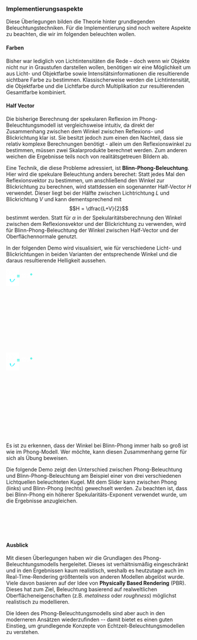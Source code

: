 
### Implementierungsaspekte
Diese Überlegungen  bilden die Theorie hinter grundlegenden Beleuchtungstechniken.
Für die Implementierung sind noch weitere Aspekte zu beachten, die wir im folgenden beleuchten wollen.

#### Farben

Bisher war lediglich von Lichtintensitäten die Rede – doch wenn wir Objekte nicht nur in Graustufen darstellen wollen, benötigen wir eine Möglichkeit um aus Licht- und Objektfarbe sowie Intensitätsinformationen die resultierende sichtbare Farbe zu bestimmen.
Klassischerweise werden die Lichtintensität, die Objektfarbe und die Lichtfarbe durch Multiplikation zur resultierenden Gesamtfarbe kombiniert.



#### Half Vector

Die bisherige Berechnung der spekularen Reflexion im Phong-Beleuchtungsmodell ist vergleichsweise intuitiv, da direkt der Zusammenhang zwischen dem Winkel zwischen Reflexions- und Blickrichtung klar ist. Sie besitzt jedoch zum einen den Nachteil, dass sie relativ komplexe Berechnungen benötigt - allein um den Reflexionswinkel zu bestimmen, müssen zwei Skalarprodukte berechnet werden.
Zum anderen weichen die Ergebnisse teils noch von realitätsgetreuen Bildern ab.

Eine Technik, die diese Probleme adressiert, ist **Blinn-Phong-Beleuchtung**.
Hier wird die spekulare Beleuchtung anders berechet:
Statt jedes Mal den Reflexionsvektor zu bestimmen, um anschließend den Winkel zur Blickrichtung zu berechnen, wird stattdessen ein sogenannter Half-Vector $H$ verwendet.
Dieser liegt bei der Hälfte zwischen Lichtrichtung $L$ und Blickrichtung $V$ und kann dementsprechend mit $$H = \dfrac{L+V}{2}$$ bestimmt werden. Statt für $\alpha$ in der Spekularitätsberechnung den Winkel zwischen dem Reflexionsvektor und der Blickrichtung zu verwenden, wird für Blinn-Phong-Beleuchtung der Winkel zwischen Half-Vector und der Oberflächennormale genutzt.


In der folgenden Demo wird visualisiert, wie für verschiedene Licht- und Blickrichtungen in beiden Varianten der entsprechende Winkel und die daraus resultierende Helligkeit aussehen.

<div align="center" id = "canvasContainer" style = "position: relative; width:min(760px,100%)" width="760" height="340" >
    <svg class="zdog-canvas-half-vector" id="zdog-canvas-half-vector" width="760" height="340">
    <div id = "theta" style = "position:absolute; top: 0"><img src = "theta.png" width = 35></div>
    <div id = "alpha" style = "position:absolute; top: 0"><img src = "alpha.png" width = 30></div>
    <div id = "normal" style = "position:absolute; top: 0; font-weight: 900"><b>N</b></div>
    <div id = "light" style = "position:absolute; top: 0; font-weight: 900; color:#d62ea7"><b>L</b></div>
    <div id = "reflection" style = "position:absolute; top: 0; font-weight: 900; color:#d62ea7"><b>R</b></div>
    <div id = "view" style = "position:absolute; top: 0; font-weight: 900; color:#0ceedb"><b>V</b></div>
    <div id = "alphaLabel" style = "position:absolute; top: 0; font-weight: 700; color:#0ceedb"><img src = "alpha.png" width = 25> = <div id = "alphaValue" style = "display: inline; color:#ffffff">123</div>°</div>
</svg>
</div>

<div align="center" id = "canvasHalfVectorContainer" style = "position: relative; width:min(760px,100%)" width="760" height="340" >
    <svg class="zdog-canvas-half-vector2" id="zdog-canvas-half-vector2" width="760" height="340">
    <div id = "theta2" style = "position:absolute; top: 0"><img src = "theta.png" width = 35></div>
    <div id = "alpha2" style = "position:absolute; top: 0"><img src = "alpha.png" width = 30></div>
    <div id = "normal2" style = "position:absolute; top: 0; font-weight: 900"><b>N</b></div>
    <div id = "light2" style = "position:absolute; top: 0; font-weight: 900; color:#d62ea7"><b>L</b></div>
    <!--<div id = "reflection2" style = "position:absolute; top: 0; font-weight: 900; color:#d62ea7"><b>R</b></div>-->
    <div id = "view2" style = "position:absolute; top: 0; font-weight: 900; color:#0ceedb"><b>V</b></div>
    <div id = "halfVector" style = "position:absolute; top: 0; font-weight: 900; color:#06776b"><b>H</b></div>
    <div id = "alphaLabel2" style = "position:absolute; top: 0; font-weight: 700; color:#0ceedb"><img src = "alpha.png" width = 25> = <div id = "alphaValue2" style = "display: inline; color:#ffffff">123</div>°</div>
</svg>
</div>

Es ist zu erkennen, dass der Winkel bei Blinn-Phong immer halb so groß ist wie im Phong-Modell. Wer möchte, kann diesen Zusammenhang gerne für sich als Übung beweisen.


<!--<iframe src="https://codesandbox.io/embed/amazing-sun-27mwhg?fontsize=14&hidenavigation=1&theme=dark"
     style="width:100%; height:700px; border:0; border-radius: 4px; overflow:hidden;"
     title="amazing-sun-27mwhg"
     allow="accelerometer; ambient-light-sensor; camera; encrypted-media; geolocation; gyroscope; hid; microphone; midi; payment; usb; vr; xr-spatial-tracking"
     sandbox="allow-forms allow-modals allow-popups allow-presentation allow-same-origin allow-scripts"
     scrolling = "no"
   ></iframe>-->
Die folgende Demo zeigt den Unterschied zwischen Phong-Beleuchtung und Blinn-Phong-Beleuchtung am Beispiel einer von drei verschiedenen Lichtquellen beleuchteten Kugel. Mit dem Slider kann zwischen Phong (links) und Blinn-Phong (rechts) gewechselt werden. Zu beachten ist, dass bei Blinn-Phong ein höherer Spekularitäts-Exponent verwendet wurde, um die Ergebnisse anzugleichen.
<div class="col">
    <canvas class="embed-responsive-item w-100" id="canvas"></canvas>
</div>


<div align="center">
    <svg class="zdog-slider" id="zdog-slider" width="760" height="100"></svg>
</div>

#### Ausblick
Mit diesen Überlegungen haben wir die Grundlagen des Phong-Beleuchtungsmodells hergeleitet. Dieses ist verhältnismäßig eingeschränkt und in den Ergebnissen kaum realistisch, weshalb es heutzutage auch im Real-Time-Rendering größtenteils von anderen Modellen abgelöst wurde. Viele davon basieren auf der Idee von **Physically Based Rendering** (PBR). Dieses hat zum Ziel, Beleuchtung basierend auf realweltlichen Oberflächeneigenschaften (z.B. *metalness* oder *roughness*) möglichst realistisch zu modellieren.

Die Ideen des Phong-Beleuchtungsmodells sind aber auch in den moderneren Ansätzen wiederzufinden -- damit bietet es einen guten Einstieg, um grundlegende Konzepte von Echtzeit-Beleuchtungsmodellen zu verstehen.
